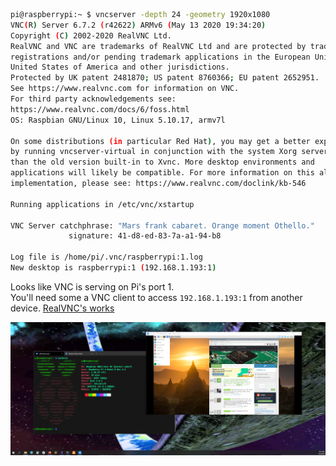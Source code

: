 ```bash
pi@raspberrypi:~ $ vncserver -depth 24 -geometry 1920x1080
VNC(R) Server 6.7.2 (r42622) ARMv6 (May 13 2020 19:34:20)
Copyright (C) 2002-2020 RealVNC Ltd.
RealVNC and VNC are trademarks of RealVNC Ltd and are protected by trademark
registrations and/or pending trademark applications in the European Union,
United States of America and other jurisdictions.
Protected by UK patent 2481870; US patent 8760366; EU patent 2652951.
See https://www.realvnc.com for information on VNC.
For third party acknowledgements see:
https://www.realvnc.com/docs/6/foss.html
OS: Raspbian GNU/Linux 10, Linux 5.10.17, armv7l

On some distributions (in particular Red Hat), you may get a better experience
by running vncserver-virtual in conjunction with the system Xorg server, rather
than the old version built-in to Xvnc. More desktop environments and
applications will likely be compatible. For more information on this alternative
implementation, please see: https://www.realvnc.com/doclink/kb-546

Running applications in /etc/vnc/xstartup

VNC Server catchphrase: "Mars frank cabaret. Orange moment Othello."
             signature: 41-d8-ed-83-7a-a1-94-b8

Log file is /home/pi/.vnc/raspberrypi:1.log
New desktop is raspberrypi:1 (192.168.1.193:1)
```

Looks like VNC is serving on Pi's port 1. \
You'll need some a VNC client to access `192.168.1.193:1` from another device. [RealVNC's works](https://www.realvnc.com/en/connect/download/viewer/)

![](../attachments/VNC_client.png)